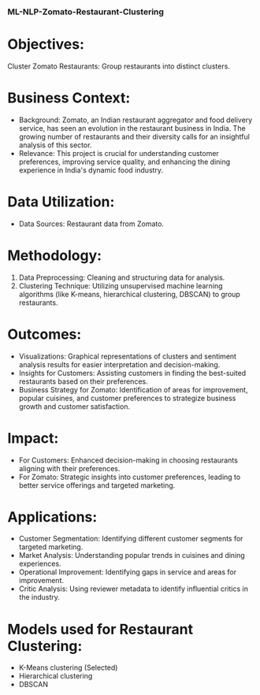 ### ML-NLP-Zomato-Restaurant-Clustering

# Objectives:
Cluster Zomato Restaurants: Group restaurants into distinct clusters.

# Business Context:
* Background: Zomato, an Indian restaurant aggregator and food delivery service, has seen an evolution in the restaurant business in India. The growing number of restaurants and their diversity calls for an insightful analysis of this sector.
* Relevance: This project is crucial for understanding customer preferences, improving service quality, and enhancing the dining experience in India's dynamic food industry.

# Data Utilization:
* Data Sources: Restaurant data from Zomato.

# Methodology:
1. Data Preprocessing: Cleaning and structuring data for analysis.
2. Clustering Technique: Utilizing unsupervised machine learning algorithms (like K-means, hierarchical clustering, DBSCAN) to group restaurants.

# Outcomes:
* Visualizations: Graphical representations of clusters and sentiment analysis results for easier interpretation and decision-making.
* Insights for Customers: Assisting customers in finding the best-suited restaurants based on their preferences.
* Business Strategy for Zomato: Identification of areas for improvement, popular cuisines, and customer preferences to strategize business growth and customer satisfaction.

# Impact:
* For Customers: Enhanced decision-making in choosing restaurants aligning with their preferences.
* For Zomato: Strategic insights into customer preferences, leading to better service offerings and targeted marketing.

# Applications:
* Customer Segmentation: Identifying different customer segments for targeted marketing.
* Market Analysis: Understanding popular trends in cuisines and dining experiences.
* Operational Improvement: Identifying gaps in service and areas for improvement.
* Critic Analysis: Using reviewer metadata to identify influential critics in the industry.

# Models used for Restaurant Clustering:
* K-Means clustering (Selected)
* Hierarchical clustering
* DBSCAN
